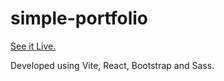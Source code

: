 # simple-portfolio

[See it Live.](https://knowthyselfbr.github.io/)

Developed using  Vite, React, Bootstrap and Sass.
